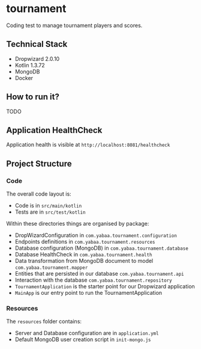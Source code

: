 # tournament

Coding test to manage tournament players and scores.

## Technical Stack

* Dropwizard 2.0.10
* Kotlin 1.3.72
* MongoDB
* Docker

## How to run it?

TODO

## Application HealthCheck

Application health is visible at `http://localhost:8081/healthcheck`

## Project Structure

### Code
The overall code layout is:

* Code is in `src/main/kotlin`
* Tests are in `src/test/kotlin`

Within these directories things are organised by package:

* DropWizardConfiguration in `com.yabaa.tournament.configuration`
* Endpoints definitions in `com.yabaa.tournament.resources`
* Database configuration (MongoDB) in `com.yabaa.tournament.database`
* Database HealthCheck in `com.yabaa.tournament.health`
* Data transformation from MongoDB document to model `com.yabaa.tournament.mapper`
* Entities that are persisted in our database `com.yabaa.tournament.api`
* Interaction with the database `com.yabaa.tournament.repository`
* `TournamentApplication` is the starter point for our Dropwizard application
* `MainApp` is our entry point to run the TournamentApplication

### Resources
The `resources` folder contains:
* Server and Database configuration are in `application.yml`
* Default MongoDB user creation script in `init-mongo.js`

